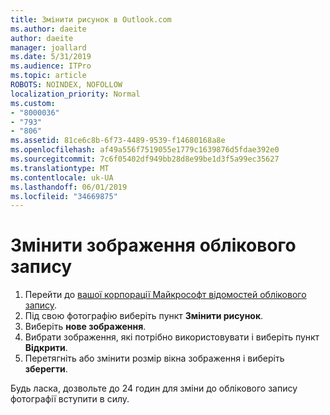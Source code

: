 ```yaml
---
title: Змінити рисунок в Outlook.com
ms.author: daeite
author: daeite
manager: joallard
ms.date: 5/31/2019
ms.audience: ITPro
ms.topic: article
ROBOTS: NOINDEX, NOFOLLOW
localization_priority: Normal
ms.custom:
- "8000036"
- "793"
- "806"
ms.assetid: 81ce6c8b-6f73-4489-9539-f14680168a8e
ms.openlocfilehash: af49a556f7519055e1779c1639876d5fdae392e0
ms.sourcegitcommit: 7c6f05402df949bb28d8e99be1d3f5a99ec35627
ms.translationtype: MT
ms.contentlocale: uk-UA
ms.lasthandoff: 06/01/2019
ms.locfileid: "34669875"
---
```

# <a name="change-your-account-picture"></a>Змінити зображення облікового запису

1. Перейти до [вашої корпорації Майкрософт відомостей облікового запису](https://go.microsoft.com/fwlink/p/?linkid=860841).
2. Під свою фотографію виберіть пункт **Змінити рисунок**.
3. Виберіть **нове зображення**.
4. Вибрати зображення, які потрібно використовувати і виберіть пункт **Відкрити**.
5. Перетягніть або змінити розмір вікна зображення і виберіть **зберегти**.

Будь ласка, дозвольте до 24 годин для зміни до облікового запису фотографії вступити в силу.